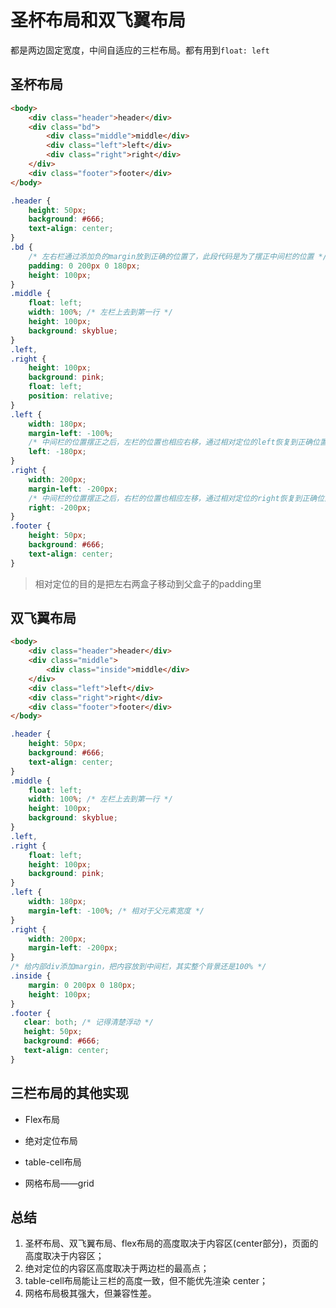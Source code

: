 # 圣杯布局和双飞翼布局

都是两边固定宽度，中间自适应的三栏布局。都有用到`float: left`

## 圣杯布局

```html
<body>
    <div class="header">header</div>
    <div class="bd">
        <div class="middle">middle</div>
        <div class="left">left</div>
        <div class="right">right</div>
    </div>
    <div class="footer">footer</div>
</body>
```

```css
.header {
    height: 50px;
    background: #666;
    text-align: center;
}
.bd {
    /* 左右栏通过添加负的margin放到正确的位置了，此段代码是为了摆正中间栏的位置 */
    padding: 0 200px 0 180px;
    height: 100px;
}
.middle {
    float: left;
    width: 100%; /* 左栏上去到第一行 */
    height: 100px;
    background: skyblue;
}
.left,
.right {
    height: 100px;
    background: pink;
    float: left;
    position: relative;
}
.left {
    width: 180px;
    margin-left: -100%;
    /* 中间栏的位置摆正之后，左栏的位置也相应右移，通过相对定位的left恢复到正确位置 */
    left: -180px;
}
.right {
    width: 200px;
    margin-left: -200px;
    /* 中间栏的位置摆正之后，右栏的位置也相应左移，通过相对定位的right恢复到正确位置 */
    right: -200px;
}
.footer {
    height: 50px;
    background: #666;
    text-align: center;
}
```

> 相对定位的目的是把左右两盒子移动到父盒子的padding里

## 双飞翼布局

```html
<body>
    <div class="header">header</div> 
    <div class="middle">
    	<div class="inside">middle</div>
    </div>
    <div class="left">left</div>
    <div class="right">right</div>
    <div class="footer">footer</div>
</body>
```

```css
.header {
    height: 50px;
    background: #666;
    text-align: center;
}
.middle {
    float: left;
    width: 100%; /* 左栏上去到第一行 */     
    height: 100px;
    background: skyblue;
}
.left,
.right {
    float: left;
    height: 100px;
    background: pink;
}
.left {
    width: 180px;
    margin-left: -100%; /* 相对于父元素宽度 */
}
.right {
    width: 200px;
    margin-left: -200px;
}
/* 给内部div添加margin，把内容放到中间栏，其实整个背景还是100% */
.inside {
    margin: 0 200px 0 180px;
    height: 100px;
}
.footer {
   clear: both; /* 记得清楚浮动 */
   height: 50px;
   background: #666;
   text-align: center;
}
```

## 三栏布局的其他实现

- Flex布局

- 绝对定位布局

- table-cell布局

- 网格布局——grid

## 总结

1. 圣杯布局、双飞翼布局、flex布局的高度取决于内容区(center部分)，页面的高度取决于内容区；
2. 绝对定位的内容区高度取决于两边栏的最高点；
3. table-cell布局能让三栏的高度一致，但不能优先渲染 center；
4. 网格布局极其强大，但兼容性差。